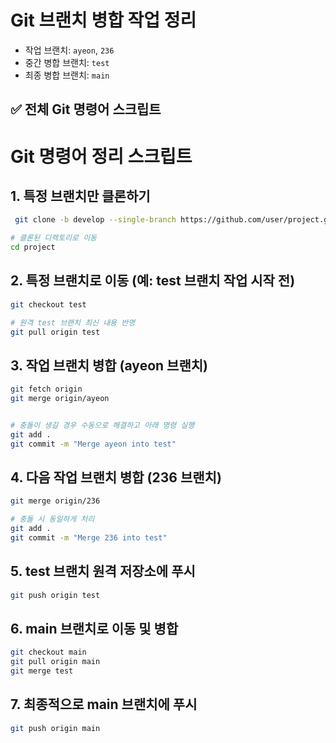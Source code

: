 # Git 브랜치 병합 작업 정리

- 작업 브랜치: `ayeon`, `236`
- 중간 병합 브랜치: `test`
- 최종 병합 브랜치: `main`



## ✅ 전체 Git 명령어 스크립트



# Git 명령어 정리 스크립트

## 1. 특정 브랜치만 클론하기 
```bash
 git clone -b develop --single-branch https://github.com/user/project.git

# 클론된 디렉토리로 이동
cd project 
```


## 2. 특정 브랜치로 이동 (예: test 브랜치 작업 시작 전)
```bash
git checkout test

# 원격 test 브랜치 최신 내용 반영
git pull origin test  
```

## 3. 작업 브랜치 병합 (ayeon 브랜치)
```bash
git fetch origin
git merge origin/ayeon


# 충돌이 생길 경우 수동으로 해결하고 아래 명령 실행
git add .
git commit -m "Merge ayeon into test"
```

## 4. 다음 작업 브랜치 병합 (236 브랜치)
```bash
git merge origin/236

# 충돌 시 동일하게 처리
git add .
git commit -m "Merge 236 into test"
```

## 5. test 브랜치 원격 저장소에 푸시
```bash
git push origin test
```

## 6. main 브랜치로 이동 및 병합
```bash
git checkout main
git pull origin main
git merge test
```

## 7. 최종적으로 main 브랜치에 푸시
```bash
git push origin main
```
